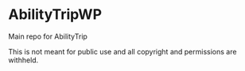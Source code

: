 AbilityTripWP
=============

Main repo for AbilityTrip

This is not meant for public use and all copyright and permissions are withheld.
